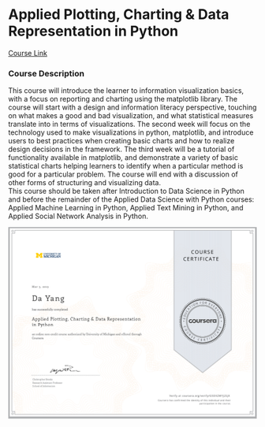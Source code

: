 # Applied Plotting, Charting & Data Representation in Python

[Course Link](https://www.coursera.org/specializations/data-science-python#courses)

### Course Description
This course will introduce the learner to information visualization basics, with a focus on reporting and charting using the matplotlib library. The course will start with a design and information literacy perspective, touching on what makes a good and bad visualization, and what statistical measures translate into in terms of visualizations. The second week will focus on the technology used to make visualizations in python, matplotlib, and introduce users to best practices when creating basic charts and how to realize design decisions in the framework. The third week will be a tutorial of functionality available in matplotlib, and demonstrate a variety of basic statistical charts helping learners to identify when a particular method is good for a particular problem. The course will end with a discussion of other forms of structuring and visualizing data. 
<br>
This course should be taken after Introduction to Data Science in Python and before the remainder of the Applied Data Science with Python courses: Applied Machine Learning in Python, Applied Text Mining in Python, and Applied Social Network Analysis in Python.



![Certification](https://github.com/Alexxxalot/Coursera/blob/main/Applied%20Plotting,%20Charting%20&%20Data%20Representation%20in%20Python/Certification/Certification.png?raw=true)
